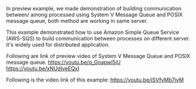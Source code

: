 In preview example, we made demonstration of building communication between/ among processed using System V Message Queue 
and POSIX message queue, both method are working in same server.

This example demonstrated how to use Amazon Simple Queue Service (AWS-SQS) to build communication between processes on 
different server. it's widely used for distributed application.

Following are link of preview video of System V Message Queue and POSIX message queue.
https://youtu.be/q_Gnapwl5jU
https://youtu.be/xNUdIveEQxI

Following is the video link of this example: https://youtu.be/iSVfyMb7ivM

